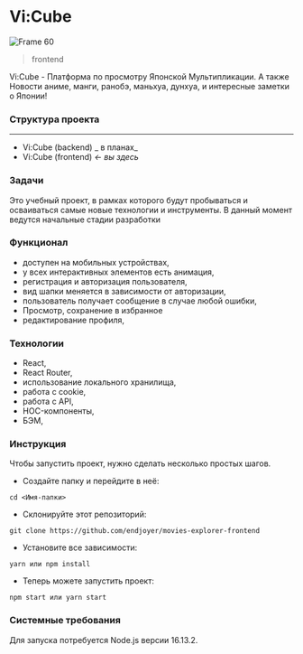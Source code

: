 # **Vi:Cube**
![Frame 60](https://github.com/DrMackey/violet-cube/assets/92988373/d09ed212-515f-4283-8364-e9842b582574)

> frontend

Vi:Cube - Платформа по просмотру Японской Мультипликации. А также Новости аниме, манги, ранобэ, маньхуа, дунхуа, и интересные заметки о Японии!

### **Структура проекта**

---

- Vi:Cube (backend) _ в планах_
- Vi:Cube (frontend) _<- вы здесь_

### Задачи

Это учебный проект, в рамках которого будут пробываться и осваиваться самые новые технологии и инструменты.
В данный момент ведутся начальные стадии разработки

### Функционал

- доступен на мобильных устройствах,
- у всех интерактивных элементов есть анимация,
- регистрация и авторизация пользователя,
- вид шапки меняется в зависимости от авторизации,
- пользователь получает сообщение в случае любой ошибки,
- Просмотр, сохранение в избранное
- редактирование профиля,

### Технологии

- React,
- React Router,
- использование локального хранилища,
- работа с cookie,
- работа с API,
- HOC-компоненты,
- БЭМ,

### Инструкция

Чтобы запустить проект, нужно сделать несколько простых шагов.

- Создайте папку и перейдите в неё:

```
cd <Имя-папки>
```

- Склонируйте этот репозиторий:

```
git clone https://github.com/endjoyer/movies-explorer-frontend
```

- Установите все зависимости:

```
yarn или npm install
```

- Теперь можете запустить проект:

```
npm start или yarn start
```

### Системные требования

Для запуска потребуется Node.js версии 16.13.2.
